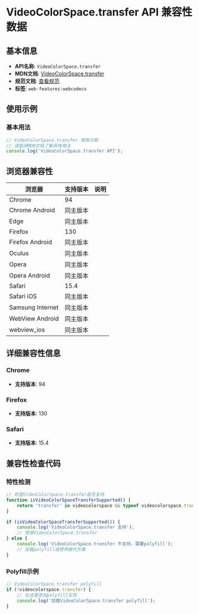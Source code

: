 # VideoColorSpace.transfer API 兼容性数据

## 基本信息

- **API名称**: `VideoColorSpace.transfer`
- **MDN文档**: [VideoColorSpace.transfer](https://developer.mozilla.org/docs/Web/API/VideoColorSpace/transfer)
- **规范文档**: [查看规范](https://w3c.github.io/webcodecs/#dom-videocolorspace-transfer)
- **标签**: `web-features:webcodecs`

## 使用示例

### 基本用法

```javascript
// VideoColorSpace.transfer 使用示例
// 请查阅MDN文档了解具体用法
console.log('VideoColorSpace.transfer API');
```

## 浏览器兼容性

| 浏览器 | 支持版本 | 说明 |
|--------|----------|------|
| Chrome | 94 |  |
| Chrome Android | 同主版本 |  |
| Edge | 同主版本 |  |
| Firefox | 130 |  |
| Firefox Android | 同主版本 |  |
| Oculus | 同主版本 |  |
| Opera | 同主版本 |  |
| Opera Android | 同主版本 |  |
| Safari | 15.4 |  |
| Safari iOS | 同主版本 |  |
| Samsung Internet | 同主版本 |  |
| WebView Android | 同主版本 |  |
| webview_ios | 同主版本 |  |

## 详细兼容性信息

### Chrome

- **支持版本**: 94

### Firefox

- **支持版本**: 130

### Safari

- **支持版本**: 15.4

## 兼容性检查代码

### 特性检测

```javascript
// 检查VideoColorSpace.transfer是否支持
function isVideoColorSpaceTransferSupported() {
    return 'transfer' in videocolorspace && typeof videocolorspace.transfer === 'function';
}

if (isVideoColorSpaceTransferSupported()) {
    console.log('VideoColorSpace.transfer 支持');
    // 使用VideoColorSpace.transfer
} else {
    console.log('VideoColorSpace.transfer 不支持，需要polyfill');
    // 加载polyfill或使用替代方案
}
```

### Polyfill示例

```javascript
// VideoColorSpace.transfer polyfill
if (!videocolorspace.transfer) {
    // 在这里添加polyfill实现
    console.log('加载VideoColorSpace.transfer polyfill');
}
```

